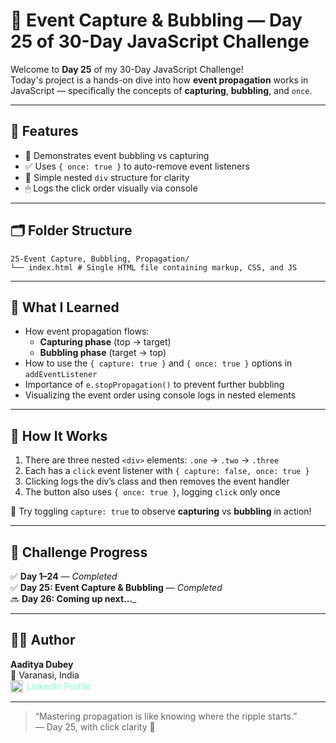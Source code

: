 # 🧠 Event Capture & Bubbling — Day 25 of 30-Day JavaScript Challenge

Welcome to **Day 25** of my 30-Day JavaScript Challenge!  
Today's project is a hands-on dive into how **event propagation** works in JavaScript — specifically the concepts of **capturing**, **bubbling**, and `once`.

---

## 🌟 Features

- 🔁 Demonstrates event bubbling vs capturing
- ✅ Uses `{ once: true }` to auto-remove event listeners
- 🧱 Simple nested `div` structure for clarity
- 🖱 Logs the click order visually via console

---

## 🗂️ Folder Structure
```
25-Event Capture, Bubbling, Propagation/
└── index.html # Single HTML file containing markup, CSS, and JS
```

---

## 🧠 What I Learned

- How event propagation flows:
  - **Capturing phase** (top → target)
  - **Bubbling phase** (target → top)
- How to use the `{ capture: true }` and `{ once: true }` options in `addEventListener`
- Importance of `e.stopPropagation()` to prevent further bubbling
- Visualizing the event order using console logs in nested elements

---

## 🧪 How It Works

1. There are three nested `<div>` elements: `.one` → `.two` → `.three`
2. Each has a `click` event listener with `{ capture: false, once: true }`
3. Clicking logs the div’s class and then removes the event handler
4. The button also uses `{ once: true }`, logging `click` only once

📌 Try toggling `capture: true` to observe **capturing** vs **bubbling** in action!

---

## 📅 Challenge Progress

✅ **Day 1–24** — _Completed_  
✅ **Day 25: Event Capture & Bubbling** — _Completed_  
🔜 **Day 26: Coming up next...**_

---

## 🧑‍💻 Author

**Aaditya Dubey**  
📍 Varanasi, India  
<a href="https://linkedin.com/in/aadityadubey" target="_blank" style="display: inline-flex; align-items: center; gap: 6px; text-decoration: none; color: inherit; color: aquamarine;">
  <img src="https://img.icons8.com/?size=100&id=13930&format=png&color=000000" alt="LinkedIn Icon" style="width: 20px; height: 20px;" />
  LinkedIn Profile
</a>

---

> “Mastering propagation is like knowing where the ripple starts.”  
> — Day 25, with click clarity 🧩
